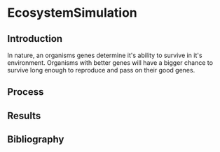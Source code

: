 # EcosystemSimulation

## Introduction
In nature, an organisms genes determine it's ability to survive in it's environment. Organisms with better genes will have a bigger chance to survive long enough to reproduce and pass on their good genes. 

## Process

## Results

## Bibliography
